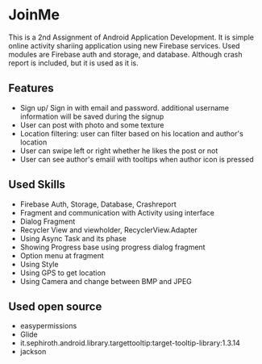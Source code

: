 # JoinMe
This is a 2nd Assignment of Android Application Development.
It is simple online activity shariing application using new Firebase services.
Used modules are Firebase auth and storage, and database. 
Although crash report is included, but it is used as it is.

## Features
- Sign up/ Sign in with email and password. additional username information will be saved during the signup
- User can post with photo and some texture
- Location filtering: user can filter based on his location and author's location
- User can swipe left or right whether he likes the post or not
- User can see author's emaiil with tooltips when author icon is pressed

## Used Skills
- Firebase Auth, Storage, Database, Crashreport
- Fragment and communication with Activity using interface
- Dialog Fragment
- Recycler View and viewholder, RecyclerView.Adapter
- Using Async Task and its phase
- Showing Progress base using progress dialog fragment
- Option menu at fragment
- Using Style 
- Using GPS to get location
- Using Camera and change between BMP and JPEG


## Used open source
- easypermissions
- Glide
- it.sephiroth.android.library.targettooltip:target-tooltip-library:1.3.14
- jackson
